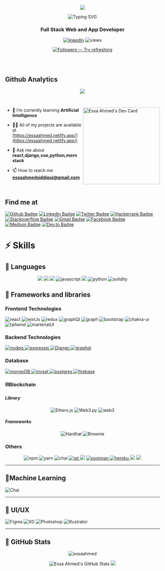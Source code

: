 
 <p align="center">
<!--   <img src="https://user-images.githubusercontent.com/46050946/154709509-cecdbcc3-20ed-4037-9046-99f7a05d5dbb.gif" /> -->

  <img src="https://github.com/DevEssaAhmed/DevEssaAhmed/assets/100959596/c6a1b3f4-fdcb-4b9f-af4e-7806f086ea53"/>
</p>


<!-- <h1 align="center">Hi 👋, I'm Essa Ahmed Siddiqui</h1> -->
 <p align="center">
<img src="https://readme-typing-svg.herokuapp.com?font=Fira+Code&size=24&pause=1000&color=DC143C&center=true&vCenter=true&width=435&lines=Hi+%F0%9F%91%8B%2C+I'm+Essa+Ahmed+Siddiqui" alt="Typing SVG" />
<!-- <img src="https://readme-typing-svg.herokuapp.com?font=Fira+Code&size=24&pause=1000&color=7F1AF7&center=true&vCenter=true&width=435&lines=Hi+%F0%9F%91%8B%2C+I'm+Essa+Ahmed+Siddiqui" alt="Typing SVG" /> -->
</p>
<h3 align="center">Full Stack Web and App Developer</h3>

<p align="center">
  <a href="https://www.linkedin.com/in/essa-ahmed/">
  <img alt="linkedIn" title="Lets connect on LinkedIn" src="https://img.shields.io/badge/LinkedIn-0077B5?style=for-the-badge&logo=linkedin&logoColor=white"/></a>
  <img alt="views" title="GitHub profile views" src="https://komarev.com/ghpvc/?username=devessaahmed&color=DC143C&style=for-the-badge"/>
    <!-- <img alt="views" title="GitHub profile views" src="https://komarev.com/ghpvc/?username=devessaahmed&color=4981F4&style=for-the-badge"/> -->
</p>

<!-- Follow me button (GitHub): -->
<p align="center"> <a href="https://github.com/devessaahmed?tab=followers"><img alt="Followers — Try refreshing" title="Follow me on GitHub!" src="https://custom-icon-badges.herokuapp.com/github/followers/devessaahmed?color=000205&labelColor=555555&style=for-the-badge&logo=person-add&label=Follow&logoColor=white"/> </a> </p>


<!-- # My Bio


 Hey there! It's Essa here. I am pursuing Bachelors in Industrial Engineering.

 But I am a Tech Enthusiast and Inquisitive fellow exploring the world of web.

 I have experience working with HTML, CSS, JavaScript and React

 Currently, I am seeking an internship as a Front-end Developer where I can continue to develop my skills, work on exciting projects, and learn from experienced professionals in the field.
 I am eager to contribute my talents to a dynamic and innovative company, and I am confident that I would be a valuable asset to any team. -->


<h2></h2><br>

## Github Analytics



<p align="center">
  <img alig src="https://github-profile-trophy.vercel.app/?username=devessaahmed&no-bg=true&no-frame=true&theme=onedark&column=8" />
<!--    &rank=SSS,SS,S,AAA,AA,A,B,C -->
</p>
<br>

<a  href="https://app.daily.dev/essa-ahmed"><img align="right" src="https://api.daily.dev/devcards/8e5c664f444c49118635cd1e1d8171b8.png?r=r3n" width="250" alt="Essa Ahmed's Dev Card"/></a>

- 🌱 I’m currently learning **Artificial Intelligence**


- 👨‍💻 All of my projects are available at [https://essaahmed.netlify.app/](https://essaahmed.netlify.app/)


- 💬 Ask me about **react,django,vue,python,mern stack**


- 📫 How to reach me **essaahmedsiddiqui@gmail.com**
<br>

## Find me at

[![Github Badge](http://img.shields.io/badge/-Github-black?style=flat-square&logo=github&link=https://github.com/essaahmd/)](https://github.com/essaahmd/)
[![Linkedin Badge](https://img.shields.io/badge/-LinkedIn-blue?style=flat-square&logo=Linkedin&logoColor=white&link=https://www.linkedin.com/in/essa-ahmed/)](https://www.linkedin.com/in/essa-ahmed)
[![Twitter Badge](https://img.shields.io/badge/-Twitter-1DA1F2?style=flat-square&logo=twitter&logoColor=white&link=https://twitter.com//)](https://twitter.com/imsiddiquie)
[![Hackerrank Badge](https://img.shields.io/badge/-Hackerrank-2EC866?style=flat-square&logo=HackerRank&logoColor=white&link=https://www.hackerrank.com/essaahmed)](https://www.hackerrank.com/essaahmed)
[![Stackoverflow Badge](https://img.shields.io/badge/-Stack%20overflow-FE7A16?style=flat-square&logo=stack-overflow&logoColor=white&link=https://stackoverflow.com/users/18962317/essa-ahmed)](https://stackoverflow.com/users/18962317/essa-ahmed)
[![Gmail Badge](https://img.shields.io/badge/-Gmail-d14836?style=flat-square&logo=Gmail&logoColor=white&link=mailto:essaahmedsiddiqui@gmail.com)](mailto:essaahmedsiddiqui@gmail.com)
[![Facebook Badge](https://img.shields.io/badge/-Facebook-1877F2?style=flat-square&logo=facebook&logoColor=white&link=https://www.facebook.com/essa.ahmed123)](https://www.facebook.com/essa.ahmed123)
[![Medium Badge](https://img.shields.io/badge/-Medium-000000?style=flat-square&logo=medium&logoColor=white&link=https://medium.com/@essa-ahmed)](https://medium.com/@essa-ahmed)
[![Dev.to Badge](https://img.shields.io/badge/-Dev.to-0A0A0A?style=flat-square&logo=medium&logoColor=white&link=https://dev.to/essaahmed)](https://dev.to/essaahmed)

# ⚡ Skills

## 📌 Languages
<p align=center>
<img src = "https://img.shields.io/badge/-HTML5-E34F26?style=for-the-badge&logo=html5&logoColor=white">
<img src = "https://img.shields.io/badge/-CSS3-1572B6?style=for-the-badge&logo=css3&logoColor=white">
<img src="https://img.shields.io/badge/-Sass-cc6699?style=for-the-badge&logo=sass&logoColor=ffffff">
<img src="https://img.shields.io/badge/JavaScript-323330?style=for-the-badge&logo=javascript&logoColor=F7DF1E" alt="javascript"/>
<img src="https://img.shields.io/badge/typescript%20-%23007ACC.svg?&style=for-the-badge&logo=typescript&logoColor=white"/>
<img src="https://img.shields.io/badge/Python-FFD43B?style=for-the-badge&logo=python&logoColor=blue" alt="python"/>
<img src="https://img.shields.io/badge/Solidity-e6e6e6?style=for-the-badge&logo=solidity&logoColor=black" alt="solidity"/>
</p>

## 🧰 Frameworks and libraries

### Frontend Technologies
<p align=left>
<img alt="react" src="https://img.shields.io/badge/React-20232A?style=for-the-badge&logo=react&logoColor=61DAFB">
<img alt="nextJs" src="https://img.shields.io/badge/next.js-000000?style=for-the-badge&logo=nextdotjs&logoColor=white">
<img alt="redux" src="https://img.shields.io/badge/Redux-593D88?style=for-the-badge&logo=redux&logoColor=white">
<img alt="graphQl" src="https://img.shields.io/badge/Apollo%20GraphQL-311C87?&style=for-the-badge&logo=Apollo%20GraphQL&logoColor=white">
<img alt="graph" src="https://img.shields.io/badge/GraphQl-E10098?style=for-the-badge&logo=graphql&logoColor=white">
<img alt="bootstrap" src="https://img.shields.io/badge/Bootstrap-563D7C?style=for-the-badge&logo=bootstrap&logoColor=white">
<img alt="chakra-ui" src="https://img.shields.io/badge/Chakra--UI-319795?style=for-the-badge&logo=chakra-ui&logoColor=white">
<img alt="tailwind" src="https://img.shields.io/badge/Tailwind_CSS-38B2AC?style=for-the-badge&logo=tailwind-css&logoColor=white">
<img alt="marterialUI" src="https://img.shields.io/badge/Material%20UI-007FFF?style=for-the-badge&logo=mui&logoColor=white">
</p>

### Backend Technologies
<p align="left">
 <a href="https://nodejs.org" target="_blank" rel="noreferrer"> <img src="https://img.shields.io/badge/Node.js-339933?style=for-the-badge&logo=nodedotjs&logoColor=white" alt="nodejs"/> </a>
  <a href="https://expressjs.com" target="_blank" rel="noreferrer"> <img src="https://img.shields.io/badge/Express.js-000000?style=for-the-badge&logo=express&logoColor=white" alt="expressjs"/> </a>
   <a href="https://www.djangoproject.com" target="_blank" rel="noreferrer"> <img src="https://img.shields.io/badge/Django-000000?style=for-the-badge&logo=django&logoColor=white" alt="Django"/> </a>
  <a href="https://graphql.org" target="_blank" rel="noreferrer"> <img src="https://img.shields.io/badge/GraphQl-E10098?style=for-the-badge&logo=graphql&logoColor=white" alt="graphql"/> </a>
</p>

### Database
<p align="left">
  <a href="https://www.mongodb.com/" target="_blank" rel="noreferrer"> <img src="https://img.shields.io/badge/MongoDB-4EA94B?style=for-the-badge&logo=mongodb&logoColor=white" alt="mongoDB"/> </a>
  <a href="https://www.mysql.com/" target="_blank" rel="noreferrer"> <img src="https://img.shields.io/badge/MySQL-005C84?style=for-the-badge&logo=mysql&logoColor=white" alt="mysql"/> </a>
  <a href="https://www.postgresql.org" target="_blank" rel="noreferrer"> <img src="https://img.shields.io/badge/PostgreSQL-316192?style=for-the-badge&logo=postgresql&logoColor=white" alt="postgres"/> </a>
  <a href="https://firebase.google.com/" target="_blank" rel="noreferrer"> <img src="https://img.shields.io/badge/firebase-ffca28?style=for-the-badge&logo=firebase&logoColor=black" alt="firebase"/> </a>
  </p>
  
### ⛓Blockchain

##### Library
<p align="center">
 <img src="https://img.shields.io/badge/Ethers.js-7A98FB?style=for-the-badge&logo=Ethers.js&logoColor=white" alt="Ethers.js">
 <img src="https://img.shields.io/badge/web3.py-3670A0?style=for-the-badge&logo=python&logoColor=ffdd54" alt="Web3.py">
  <img alt="web3" src="https://img.shields.io/badge/web3.js-F16822?style=for-the-badge&logo=web3.js&logoColor=white">
 </p>
 
 ##### Frameworks
<p align="center">
 <img src="https://img.shields.io/badge/Hardhat-fff04d?style=for-the-badge&logo=Hardhat&logoColor=white" alt="Hardhat">
 <img src="https://img.shields.io/badge/Brownie-f7f6d6?style=for-the-badge&logo=Brownie&logoColor=white" alt="Brownie">
 </p>
 
<!--  ##### Testing
 <p align="center">
 <img src="https://img.shields.io/badge/Mocha-8c6749?style=for-the-badge&logo=Mocha&logoColor=white" alt="Mocha">
 <img src="https://img.shields.io/badge/Chai-f6e8c9?style=for-the-badge&logo=Chai&logoColor=a40802" alt="Chai">
 <img src="https://img.shields.io/badge/Pytest-e6e7e7?style=for-the-badge&logo=python&logoColor=00a0e4" alt="Pytest">
 </p>

 ##### Offchain
 <p align="center">
  <a href="https://chain.link/" target="_blank" rel="noreferrer"> <img src="https://img.shields.io/badge/chainlink-375BD2?style=for-the-badge&logo=chainlink&logoColor=white" alt="mongoDB"/> </a>
<img src="https://img.shields.io/badge/EVM-3C3C3D?style=for-the-badge&logo=Ethereum&logoColor=white" alt="EVM">
 <img src="https://img.shields.io/badge/Uniswap-fe017b?style=for-the-badge&logo=Uniswap&logoColor=white" alt="Uniswap">
</p>
 -->
### Others

<p align=center>
    <img alt="npm" src="https://img.shields.io/badge/npm-CB3837?style=for-the-badge&logo=npm&logoColor=white">
    <img alt="yarn" src="https://img.shields.io/badge/Yarn-2C8EBB?style=for-the-badge&logo=yarn&logoColor=white">
    <img alt="chai" src="https://img.shields.io/badge/chai-A30701?style=for-the-badge&logo=chai&logoColor=white">
  <a href="https://git-scm.com/" target="_blank" rel="noreferrer"> <img src="https://img.shields.io/badge/GIT-E44C30?style=for-the-badge&logo=git&logoColor=white" alt="git"/> </a>
  <img src="http://img.shields.io/badge/-Github-000000?style=for-the-badge&logo=github&logoColor=FFFFFF">
  <a href="https://postman.com" target="_blank" rel="noreferrer"> <img src="https://img.shields.io/badge/Postman-FF6C37?style=for-the-badge&logo=Postman&logoColor=white" alt="postman"/> </a>
  <a href="https://heroku.com" target="_blank" rel="noreferrer"> <img src="https://img.shields.io/badge/Heroku-430098?style=for-the-badge&logo=heroku&logoColor=white" alt="heroku"/> </a>
  <img src="http://img.shields.io/badge/-Vercel-black?style=for-the-badge&logo=vercel&logoColor=white">
<img src="http://img.shields.io/badge/-VS%20Code-007ACC?style=for-the-badge&logo=visual%20studio%20code&logoColor=white">
</p>

<hr>


## 🧬Machine Learning

<p>
<img src="https://img.shields.io/badge/Jupyter-white?style=for-the-badge&logo=Jupyter&logoColor=#F37626" alt="Chai">
</p>
<hr>

## 🎨 UI/UX
<p>
<img src="https://img.shields.io/badge/Figma-white?style=for-the-badge&logo=Figma&logoColor=F24E1E" alt="Figma">
<img src="https://img.shields.io/badge/XD-450034?style=for-the-badge&logo=Adobe%20XD&logoColor=#FF61F6" alt="XD">
<img src="https://img.shields.io/badge/Photoshop-001833?style=for-the-badge&logo=Adobe%20Photoshop&logoColor=#31A8FF" alt="Photoshop">
<img src="https://img.shields.io/badge/Illustrator-330000?style=for-the-badge&logo=Adobe%20Illustrator&logoColor=ff9a00" alt="Illustrator">
</p>

<hr>

## 📌 GitHub Stats

<div align="center">
  <p>
 <img src="https://github-readme-streak-stats.herokuapp.com?user=DevEssaAhmed&theme=highcontrast&fire=DC143C&currStreakLabel=FFFFFF&background=000000&border=DC143C&stroke=DC143C&ring=DC143C" alt="essaahmed" />





</p>
  <img alt="Essa Ahmed's GitHub Stats" src="https://github-readme-stats.vercel.app/api?username=devessaahmed&langs_count=10&layout=compact&theme=highcontrast&text_color=&icon_color=DC143C&border_color=DC143C&title_color=DC143C&show_icons=true&hide_border=false" />
<img src="https://github-readme-stats.vercel.app/api/top-langs/?username=devessaahmed&langs_count=10&layout=compact&theme=highcontrast&text_color=&icon_color=DC143C&border_color=DC143C&title_color=DC143C&show_icons=true&hide_border=false" />



<!-- <div align="center">
  <p>
 <img src="https://github-readme-streak-stats.herokuapp.com/?user=devessaahmed&theme=midnight-purple&date_format=M%20j%5B%2C%20Y%5D" alt="essaahmed" />
</p>
  <img alt="Essa Ahmed's GitHub Stats" src="https://github-readme-stats.vercel.app/api?username=devessaahmed&langs_count=10&layout=compact&theme=midnight-purple&show_icons=true&hide_border=false" />
<img src="https://github-readme-stats.vercel.app/api/top-langs/?username=devessaahmed&langs_count=10&layout=compact&theme=midnight-purple&show_icons=true&hide_border=false" /> -->
<!-- [![Essa Ahmed's github activity graph](https://activity-graph.herokuapp.com/graph?username=essaahmd&bg_color=151515&color=4981f4&line=4981f4&point=ffffff&area=true)(https://activity-graph.herokuapp.com/graph?username=essaahmd)
</div> -->
